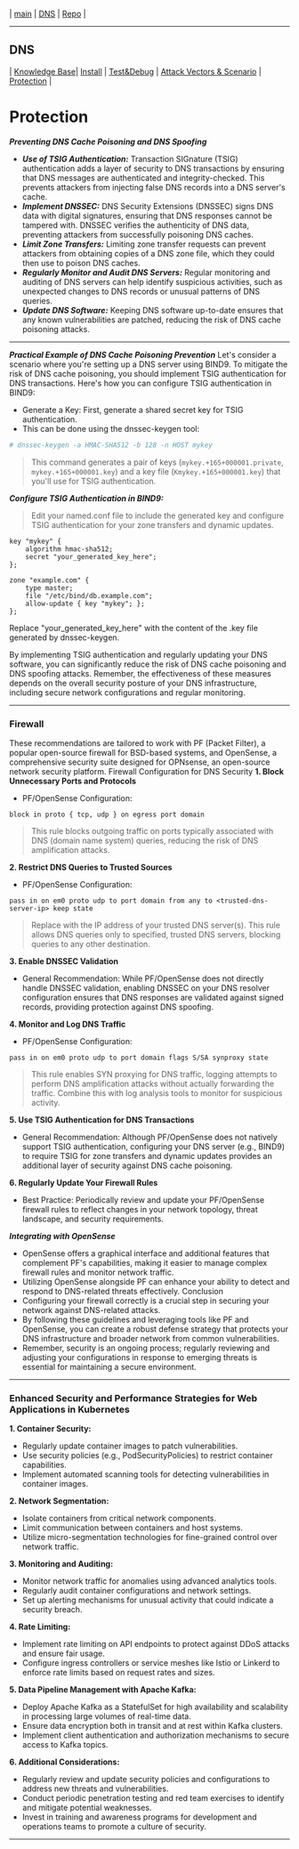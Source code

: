 

 | [main](https://ji-podhead.github.io/Network-Guides) | [DNS](https://ji-podhead.github.io/Network-Guides/DNS) | [Repo](https://github.com/ji-podhead/Network-Guides/) |

---

## DNS
 | [Knowledge Base](https://ji-podhead.github.io/Network-Guides/DNS/Knowledge%20Base)| [Install](https://ji-podhead.github.io/Network-Guides/DNS/install) | [Test&Debug](https://ji-podhead.github.io/Network-Guides/DNS/testAndDebug) | [Attack Vectors & Scenario](https://ji-podhead.github.io/Network-Guides/DNS/attackVectorsAndScenario) | [Protection](https://ji-podhead.github.io/Network-Guides/DNS/protection) | 
 

# Protection

***Preventing DNS Cache Poisoning and DNS Spoofing***
- ***Use of TSIG Authentication:*** Transaction SIGnature (TSIG) authentication adds a layer of security to DNS transactions by ensuring that DNS messages are authenticated and integrity-checked. This prevents attackers from injecting false DNS records into a DNS server's cache.
 -  ***Implement DNSSEC:*** DNS Security Extensions (DNSSEC) signs DNS data with digital signatures, ensuring that DNS responses cannot be tampered with. DNSSEC verifies the authenticity of DNS data, preventing attackers from successfully poisoning DNS caches.
 - ***Limit Zone Transfers:*** Limiting zone transfer requests can prevent attackers from obtaining copies of a DNS zone file, which they could then use to poison DNS caches.
- ***Regularly Monitor and Audit DNS Servers:*** Regular monitoring and auditing of DNS servers can help identify suspicious activities, such as unexpected changes to DNS records or unusual patterns of DNS queries.
- ***Update DNS Software:*** Keeping DNS software up-to-date ensures that any known vulnerabilities are patched, reducing the risk of DNS cache poisoning attacks.

---

***Practical Example of DNS Cache Poisoning Prevention***
Let's consider a scenario where you're setting up a DNS server using BIND9. To mitigate the risk of DNS cache poisoning, you should implement TSIG authentication for DNS transactions. Here's how you can configure TSIG authentication in BIND9:

- Generate a Key: First, generate a shared secret key for TSIG authentication. 
- This can be done using the dnssec-keygen tool:

```Bash
# dnssec-keygen -a HMAC-SHA512 -b 128 -n HOST mykey
```

> This command generates a pair of keys (`mykey.+165+000001.private`, `mykey.+165+000001.key`) and a key file (`Kmykey.+165+000001.key`) that you'll use for TSIG authentication.

   ***Configure TSIG Authentication in BIND9:***
   >  Edit your named.conf file to include the generated key and configure TSIG authentication for your zone transfers and dynamic updates.
    
```
key "mykey" {
    algorithm hmac-sha512;
    secret "your_generated_key_here";
};

zone "example.com" {
    type master;
    file "/etc/bind/db.example.com";
    allow-update { key "mykey"; };
};
```
Replace "your_generated_key_here" with the content of the .key file generated by dnssec-keygen.

By implementing TSIG authentication and regularly updating your DNS software, you can significantly reduce the risk of DNS cache poisoning and DNS spoofing attacks. 
Remember, the effectiveness of these measures depends on the overall security posture of your DNS infrastructure, including secure network configurations and regular monitoring.

---
### Firewall
These recommendations are tailored to work with PF (Packet Filter), a popular open-source firewall for BSD-based systems, and OpenSense, a comprehensive security suite designed for OPNsense, an open-source network security platform.
Firewall Configuration for DNS Security
**1. Block Unnecessary Ports and Protocols**

- PF/OpenSense Configuration:

```
block in proto { tcp, udp } on egress port domain
```
> This rule blocks outgoing traffic on ports typically associated with DNS (domain name system) queries, reducing the risk of DNS amplification attacks.

**2. Restrict DNS Queries to Trusted Sources**

- PF/OpenSense Configuration:

```
pass in on em0 proto udp to port domain from any to <trusted-dns-server-ip> keep state
```

> Replace <trusted-dns-server-ip> with the IP address of your trusted DNS server(s). This rule allows DNS queries only to specified, trusted DNS servers, blocking queries to any other destination.

**3. Enable DNSSEC Validation**

- General Recommendation: While PF/OpenSense does not directly handle DNSSEC validation, enabling DNSSEC on your DNS resolver configuration ensures that DNS responses are validated against signed records, providing protection against DNS spoofing.

**4. Monitor and Log DNS Traffic**

 - PF/OpenSense Configuration:

```
pass in on em0 proto udp to port domain flags S/SA synproxy state
```
> This rule enables SYN proxying for DNS traffic, logging attempts to perform DNS amplification attacks without actually forwarding the traffic. Combine this with log analysis tools to monitor for suspicious activity.

**5. Use TSIG Authentication for DNS Transactions**

- General Recommendation: Although PF/OpenSense does not natively support TSIG authentication, configuring your DNS server (e.g., BIND9) to require TSIG for zone transfers and dynamic updates provides an additional layer of security against DNS cache poisoning.

**6. Regularly Update Your Firewall Rules**

- Best Practice: Periodically review and update your PF/OpenSense firewall rules to reflect changes in your network topology, threat landscape, and security requirements.

***Integrating with OpenSense***

- OpenSense offers a graphical interface and additional features that complement PF's capabilities, making it easier to manage complex firewall rules and monitor network traffic.
 - Utilizing OpenSense alongside PF can enhance your ability to detect and respond to DNS-related threats effectively.
Conclusion
- Configuring your firewall correctly is a crucial step in securing your network against DNS-related attacks.
- By following these guidelines and leveraging tools like PF and OpenSense, you can create a robust defense strategy that protects your DNS infrastructure and broader network from common vulnerabilities.
- Remember, security is an ongoing process; regularly reviewing and adjusting your configurations in response to emerging threats is essential for maintaining a secure environment.

---
### Enhanced Security and Performance Strategies for Web Applications in Kubernetes


**1. Container Security:**
- Regularly update container images to patch vulnerabilities.
- Use security policies (e.g., PodSecurityPolicies) to restrict container capabilities.
- Implement automated scanning tools for detecting vulnerabilities in container images.

**2. Network Segmentation:**
- Isolate containers from critical network components.
- Limit communication between containers and host systems.
- Utilize micro-segmentation technologies for fine-grained control over network traffic.

**3. Monitoring and Auditing:**
- Monitor network traffic for anomalies using advanced analytics tools.
- Regularly audit container configurations and network settings.
- Set up alerting mechanisms for unusual activity that could indicate a security breach.

**4. Rate Limiting:**
- Implement rate limiting on API endpoints to protect against DDoS attacks and ensure fair usage.
- Configure ingress controllers or service meshes like Istio or Linkerd to enforce rate limits based on request rates and sizes.

**5. Data Pipeline Management with Apache Kafka:**
- Deploy Apache Kafka as a StatefulSet for high availability and scalability in processing large volumes of real-time data.
- Ensure data encryption both in transit and at rest within Kafka clusters.
- Implement client authentication and authorization mechanisms to secure access to Kafka topics.

**6. Additional Considerations:**
- Regularly review and update security policies and configurations to address new threats and vulnerabilities.
- Conduct periodic penetration testing and red team exercises to identify and mitigate potential weaknesses.
- Invest in training and awareness programs for development and operations teams to promote a culture of security.


---

